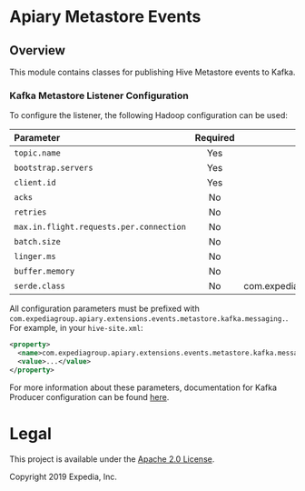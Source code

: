 # Apiary Metastore Events

## Overview

This module contains classes for publishing Hive Metastore events to Kafka.

### Kafka Metastore Listener Configuration

To configure the listener, the following Hadoop configuration can be used:

| Parameter | Required | Default
|:----|:----:|:----:|
| `topic.name`   | Yes | n/a
| `bootstrap.servers` | Yes | n/a
| `client.id` | Yes | n/a
| `acks` | No | "all"
| `retries` | No | 3
| `max.in.flight.requests.per.connection` | No | 1
| `batch.size` | No | 16384
| `linger.ms` | No | 1
| `buffer.memory` | No | 33554432
| `serde.class` | No | com.expediagroup.apiary.extensions.events.metastore.io.jackson.JsonMetaStoreEventSerDe

All configuration parameters must be prefixed with `com.expediagroup.apiary.extensions.events.metastore.kafka.messaging.`. For example, in your `hive-site.xml`:

```xml
<property>
  <name>com.expediagroup.apiary.extensions.events.metastore.kafka.messaging.bootstrap.servers</name>
  <value>...</value>
</property>
```

For more information about these parameters, documentation for Kafka Producer configuration can be found [here](https://kafka.apache.org/documentation/#producerconfigs).

# Legal
This project is available under the [Apache 2.0 License](http://www.apache.org/licenses/LICENSE-2.0.html).

Copyright 2019 Expedia, Inc.
